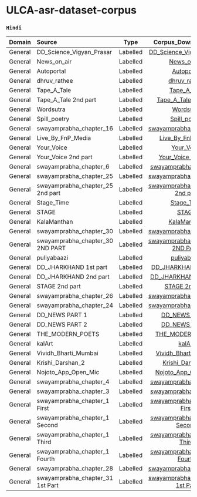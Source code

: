 # ULCA-asr-dataset-corpus
### `Hindi`
Domain | Source | Type | Corpus_Download_link |  
:--- |:--- | :---: | :---: |
General | DD_Science_Vigyan_Prasar | Labelled | [DD_Science_Vigyan_Prasar](https://storage.googleapis.com/test_public_bucket/labelled/DD_Science_Vigyan_Prasar_05-07-2021_10-05.zip)
General | News_on_air | Labelled | [News_on_air](https://storage.googleapis.com/test_public_bucket/labelled/newsonair.nic.in_30-06-2021_17-40.zip)
General | Autoportal | Labelled | [Autoportal](https://storage.googleapis.com/test_public_bucket/labelled/autoportal_05-07-2021_12-17%202.zip)
General | dhruv_rathee |Labelled | [dhruv_rathee](https://storage.googleapis.com/test_public_bucket/labelled/dhruv_rathee_06-07-2021_07-17.zip)
General | Tape_A_Tale | Labelled | [Tape_A_Tale](https://storage.googleapis.com/test_public_bucket/labelled/Tape_A_Tale_06-07-2021_10-52.zip)
General | Tape_A_Tale 2nd part | Labelled |[Tape_A_Tale 2nd part](https://storage.googleapis.com/test_public_bucket/labelled/Tape_A_Tale_08-07-2021_06-36.zip)
General | Wordsutra | Labelled | [Wordsutra](https://storage.googleapis.com/test_public_bucket/labelled/Wordsutra_06-07-2021_08-37.zip)
General | Spill_poetry | Labelled | [Spill_poetry](https://storage.googleapis.com/test_public_bucket/labelled/Spill_Poetry_06-07-2021_10-18.zip)
General | swayamprabha_chapter_16 | Labelled | [swayamprabha_chapter_16](https://storage.googleapis.com/test_public_bucket/labelled/swayamprabha_chapter_16_06-07-2021_10-39.zip)
General | Live_By_FnP_Media | Labelled | [Live_By_FnP_Media](https://storage.googleapis.com/test_public_bucket/labelled/Live_By_FnP_Media_06-07-2021_10-36.zip)
General | Your_Voice | Labelled | [Your_Voice](https://storage.googleapis.com/test_public_bucket/labelled/Your_Voice_06-07-2021_10-46.zip)
General | Your_Voice 2nd part | Labelled |[Your_Voice 2nd part](https://storage.googleapis.com/test_public_bucket/labelled/Your_Voice_08-07-2021_07-09.zip)
General | swayamprabha_chapter_6 | Labelled | [swayamprabha_chapter_6](https://storage.googleapis.com/test_public_bucket/labelled/swayamprabha_chapter_6_06-07-2021_11-24.zip)
General | swayamprabha_chapter_25 | Labelled  | [swayamprabha_chapter_25](https://storage.googleapis.com/test_public_bucket/labelled/swayamprabha_chapter_25_06-07-2021_14-08.zip)
General | swayamprabha_chapter_25 2nd part | Labelled  | [swayamprabha_chapter_25 2nd part](https://storage.googleapis.com/test_public_bucket/labelled/swayamprabha_chapter_25_08-07-2021_07-24.zip)
General | Stage_Time | Labelled  | [Stage_Time](https://storage.googleapis.com/test_public_bucket/labelled/Stage_Time_06-07-2021_12-27.zip)
General | STAGE | Labelled  | [STAGE](https://storage.googleapis.com/test_public_bucket/labelled/STAGE_06-07-2021_12-36.zip)
General | KalaManthan | Labelled  | [KalaManthan](https://storage.googleapis.com/test_public_bucket/labelled/KalaManthan_06-07-2021_12-09.zip)
General | swayamprabha_chapter_30 | Labelled  | [swayamprabha_chapter_30](https://storage.googleapis.com/test_public_bucket/labelled/swayamprabha_chapter_30_06-07-2021_16-32.zip)
General | swayamprabha_chapter_30 2ND PART | Labelled  | [swayamprabha_chapter_30 2ND PART](https://storage.googleapis.com/test_public_bucket/labelled/swayamprabha_chapter_30_08-07-2021_07-19.zip)
General | puliyabaazi | Labelled  | [puliyabaazi](https://storage.googleapis.com/test_public_bucket/labelled/puliyabaazi_07-07-2021_03-46.zip)
General | DD_JHARKHAND 1st part | Labelled  | [DD_JHARKHAND 1st part](https://storage.googleapis.com/test_public_bucket/labelled/DD_Jharkhand_07-07-2021_04-02.zip)
General | DD_JHARKHAND 2nd part | Labelled | [DD_JHARKHAND 2nd part](https://storage.googleapis.com/test_public_bucket/labelled/DD_Jharkhand_07-07-2021_04-16.zip)
General |STAGE 2nd part | Labelled | [STAGE 2nd part](https://storage.googleapis.com/test_public_bucket/labelled/STAGE_07-07-2021_09-28.zip)
General | swayamprabha_chapter_26 | Labelled  |[swayamprabha_chapter_26](https://storage.googleapis.com/test_public_bucket/labelled/swayamprabha_chapter_26_08-07-2021_07-48.zip)
General | swayamprabha_chapter_24 | Labelled | [swayamprabha_chapter_24](https://storage.googleapis.com/test_public_bucket/labelled/swayamprabha_chapter_24_08-07-2021_07-46.zip)
General | DD_NEWS PART 1 | Labelled | [DD_NEWS PART 1](https://storage.googleapis.com/test_public_bucket/labelled/DD_news_08-07-2021_10-00.zip)
General | DD_NEWS PART 2 | Labelled |  [DD_NEWS PART 2](https://storage.googleapis.com/test_public_bucket/labelled/DD_news_08-07-2021_10-22.zip)
General | THE_MODERN_POETS | Labelled | [THE_MODERN_POETS](https://storage.googleapis.com/test_public_bucket/labelled/THE_MODERN_POETS_08-07-2021_09-51.zip)
General | kalArt | Labelled | [kalArt](https://storage.googleapis.com/test_public_bucket/labelled/kalArt_08-07-2021_09-53.zip)
General | Vividh_Bharti_Mumbai | Labelled | [Vividh_Bharti_Mumbai](https://storage.googleapis.com/test_public_bucket/labelled/Vividh_Bharti_Mumbai_09-07-2021_08-24.zip)
General | Krishi_Darshan_2 | Labelled | [Krishi_Darshan_2](https://storage.googleapis.com/test_public_bucket/labelled/Krishi_Darshan_2_09-07-2021_07-14.zip)
General | Nojoto_App_Open_Mic | Labelled | [Nojoto_App_Open_Mic](https://storage.googleapis.com/test_public_bucket/labelled/Nojoto_App_Open_Mic_09-07-2021_11-01.zip)
General | swayamprabha_chapter_4 | Labelled | [swayamprabha_chapter_4](https://storage.googleapis.com/test_public_bucket/labelled/swayamprabha_chapter_4_09-07-2021_09-02.zip)
General | swayamprabha_chapter_3 | Labelled | [swayamprabha_chapter_3](https://storage.googleapis.com/test_public_bucket/labelled/swayamprabha_chapter_3_10-07-2021_06-55.zip)
General | swayamprabha_chapter_1 First | Labelled | [swayamprabha_chapter_1 First](https://storage.googleapis.com/test_public_bucket/labelled/swayamprabha_chapter_1_12-07-2021_05-24.zip)
General | swayamprabha_chapter_1 Second | Labelled | [swayamprabha_chapter_1 Second](https://storage.googleapis.com/test_public_bucket/labelled/swayamprabha_chapter_1_12-07-2021_05-03.zip)
General | swayamprabha_chapter_1 Third | Labelled | [swayamprabha_chapter_1 Third](https://storage.googleapis.com/test_public_bucket/labelled/swayamprabha_chapter_1_12-07-2021_06-05.zip)
General | swayamprabha_chapter_1 Fourth | Labelled | [swayamprabha_chapter_1 Fourth](https://storage.googleapis.com/test_public_bucket/labelled/swayamprabha_chapter_1_12-07-2021_06-23.zip)
General | swayamprabha_chapter_28 | Labelled | [swayamprabha_chapter_28](https://storage.googleapis.com/test_public_bucket/labelled/swayamprabha_chapter_28_12-07-2021_08-11.zip)
General | swayamprabha_chapter_31 1st Part | Labelled | [swayamprabha_chapter_31 1st Part](https://storage.googleapis.com/test_public_bucket/labelled/swayamprabha_chapter_31_14-07-2021_05-08.zip)
